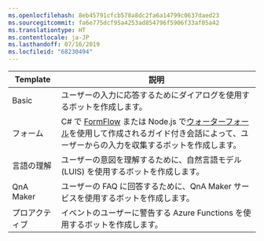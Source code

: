 ```yaml
---
ms.openlocfilehash: 8eb45791cfcb578a8dc2fa6a14799c0637daed23
ms.sourcegitcommit: fa6e775dcf95a4253ad854796f5906f33af05a42
ms.translationtype: HT
ms.contentlocale: ja-JP
ms.lasthandoff: 07/16/2019
ms.locfileid: "68230494"
---
```

|        Template        |                                                                                                         説明                                                                                                         |
|------------------------|-----------------------------------------------------------------------------------------------------------------------------------------------------------------------------------------------------------------------------|
|         Basic          |                                                                                  ユーザーの入力に応答するためにダイアログを使用するボットを作成します。                                                                                  |
|          フォーム          | C# で [FormFlow](~/dotnet/bot-builder-dotnet-formflow.md) または Node.js で[ウォーターフォール](~/nodejs/bot-builder-nodejs-prompts.md)を使用して作成されるガイド付き会話によって、ユーザーからの入力を収集するボットを作成します。 |
| 言語の理解 |                                                                      ユーザーの意図を理解するために、自然言語モデル (LUIS) を使用するボットを作成します。                                                                      |
|       QnA Maker        |                                                                            ユーザーの FAQ に回答するために、QnA Maker サービスを使用するボットを作成します。                                                                             |
|       プロアクティブ        |                                                                              イベントのユーザーに警告する Azure Functions を使用するボットを作成します。                                                                              |

